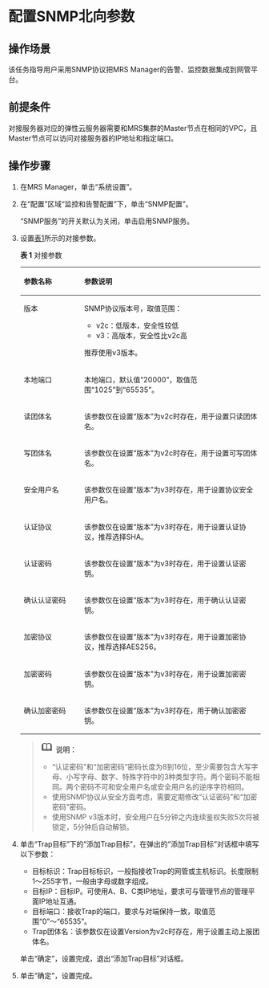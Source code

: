 # 配置SNMP北向参数<a name="mrs_01_0240"></a>

## 操作场景<a name="zh-cn_topic_0035209607_section44841084183850"></a>

该任务指导用户采用SNMP协议把MRS Manager的告警、监控数据集成到网管平台。

## 前提条件<a name="zh-cn_topic_0035209607_section36395386183434"></a>

对接服务器对应的弹性云服务器需要和MRS集群的Master节点在相同的VPC，且Master节点可以访问对接服务器的IP地址和指定端口。

## 操作步骤<a name="zh-cn_topic_0035209607_section64229460183937"></a>

1.  在MRS Manager，单击“系统设置”。
2.  在“配置”区域“监控和告警配置”下，单击“SNMP配置”。

    “SNMP服务”的开关默认为关闭，单击启用SNMP服务。

3.  设置[表1](#zh-cn_topic_0035209607_table981749184027)所示的对接参数。

    **表 1**  对接参数

    <a name="zh-cn_topic_0035209607_table981749184027"></a>
    <table><thead align="left"><tr id="zh-cn_topic_0035209607_row56396084184027"><th class="cellrowborder" valign="top" width="25.16%" id="mcps1.2.3.1.1"><p id="zh-cn_topic_0035209607_p4680074184027"><a name="zh-cn_topic_0035209607_p4680074184027"></a><a name="zh-cn_topic_0035209607_p4680074184027"></a><strong id="zh-cn_topic_0035209607_b55176335184047"><a name="zh-cn_topic_0035209607_b55176335184047"></a><a name="zh-cn_topic_0035209607_b55176335184047"></a>参数名称</strong></p>
    </th>
    <th class="cellrowborder" valign="top" width="74.83999999999999%" id="mcps1.2.3.1.2"><p id="zh-cn_topic_0035209607_p43541750184027"><a name="zh-cn_topic_0035209607_p43541750184027"></a><a name="zh-cn_topic_0035209607_p43541750184027"></a><strong id="zh-cn_topic_0035209607_b40098116184047"><a name="zh-cn_topic_0035209607_b40098116184047"></a><a name="zh-cn_topic_0035209607_b40098116184047"></a>参数说明</strong></p>
    </th>
    </tr>
    </thead>
    <tbody><tr id="zh-cn_topic_0035209607_row37220829184027"><td class="cellrowborder" valign="top" width="25.16%" headers="mcps1.2.3.1.1 "><p id="zh-cn_topic_0035209607_p62097193184027"><a name="zh-cn_topic_0035209607_p62097193184027"></a><a name="zh-cn_topic_0035209607_p62097193184027"></a>版本</p>
    </td>
    <td class="cellrowborder" valign="top" width="74.83999999999999%" headers="mcps1.2.3.1.2 "><p id="zh-cn_topic_0035209607_p63816770184027"><a name="zh-cn_topic_0035209607_p63816770184027"></a><a name="zh-cn_topic_0035209607_p63816770184027"></a>SNMP协议版本号，取值范围：</p>
    <a name="zh-cn_topic_0035209607_ul37480023184027"></a><a name="zh-cn_topic_0035209607_ul37480023184027"></a><ul id="zh-cn_topic_0035209607_ul37480023184027"><li>v2c：低版本，安全性较低</li><li>v3：高版本，安全性比v2c高</li></ul>
    <p id="zh-cn_topic_0035209607_p9629177184027"><a name="zh-cn_topic_0035209607_p9629177184027"></a><a name="zh-cn_topic_0035209607_p9629177184027"></a>推荐使用v3版本。</p>
    </td>
    </tr>
    <tr id="zh-cn_topic_0035209607_row19553732184027"><td class="cellrowborder" valign="top" width="25.16%" headers="mcps1.2.3.1.1 "><p id="zh-cn_topic_0035209607_p40348451184027"><a name="zh-cn_topic_0035209607_p40348451184027"></a><a name="zh-cn_topic_0035209607_p40348451184027"></a>本地端口</p>
    </td>
    <td class="cellrowborder" valign="top" width="74.83999999999999%" headers="mcps1.2.3.1.2 "><p id="zh-cn_topic_0035209607_p46999123184027"><a name="zh-cn_topic_0035209607_p46999123184027"></a><a name="zh-cn_topic_0035209607_p46999123184027"></a>本地端口，默认值“20000”，取值范围“1025”到“65535”。</p>
    </td>
    </tr>
    <tr id="zh-cn_topic_0035209607_row20338929184027"><td class="cellrowborder" valign="top" width="25.16%" headers="mcps1.2.3.1.1 "><p id="zh-cn_topic_0035209607_p36840541184027"><a name="zh-cn_topic_0035209607_p36840541184027"></a><a name="zh-cn_topic_0035209607_p36840541184027"></a>读团体名</p>
    </td>
    <td class="cellrowborder" valign="top" width="74.83999999999999%" headers="mcps1.2.3.1.2 "><p id="zh-cn_topic_0035209607_p31293805184027"><a name="zh-cn_topic_0035209607_p31293805184027"></a><a name="zh-cn_topic_0035209607_p31293805184027"></a>该参数仅在设置“版本”为v2c时存在，用于设置只读团体名。</p>
    </td>
    </tr>
    <tr id="zh-cn_topic_0035209607_row13208790184027"><td class="cellrowborder" valign="top" width="25.16%" headers="mcps1.2.3.1.1 "><p id="zh-cn_topic_0035209607_p63279064184027"><a name="zh-cn_topic_0035209607_p63279064184027"></a><a name="zh-cn_topic_0035209607_p63279064184027"></a>写团体名</p>
    </td>
    <td class="cellrowborder" valign="top" width="74.83999999999999%" headers="mcps1.2.3.1.2 "><p id="zh-cn_topic_0035209607_p25330546184027"><a name="zh-cn_topic_0035209607_p25330546184027"></a><a name="zh-cn_topic_0035209607_p25330546184027"></a>该参数仅在设置“版本”为v2c时存在，用于设置可写团体名。</p>
    </td>
    </tr>
    <tr id="zh-cn_topic_0035209607_row26648328184027"><td class="cellrowborder" valign="top" width="25.16%" headers="mcps1.2.3.1.1 "><p id="zh-cn_topic_0035209607_p11030970184027"><a name="zh-cn_topic_0035209607_p11030970184027"></a><a name="zh-cn_topic_0035209607_p11030970184027"></a>安全用户名</p>
    </td>
    <td class="cellrowborder" valign="top" width="74.83999999999999%" headers="mcps1.2.3.1.2 "><p id="zh-cn_topic_0035209607_p21093401184027"><a name="zh-cn_topic_0035209607_p21093401184027"></a><a name="zh-cn_topic_0035209607_p21093401184027"></a>该参数仅在设置“版本”为v3时存在，用于设置协议安全用户名。</p>
    </td>
    </tr>
    <tr id="zh-cn_topic_0035209607_row55622884184027"><td class="cellrowborder" valign="top" width="25.16%" headers="mcps1.2.3.1.1 "><p id="zh-cn_topic_0035209607_p9159793184027"><a name="zh-cn_topic_0035209607_p9159793184027"></a><a name="zh-cn_topic_0035209607_p9159793184027"></a>认证协议</p>
    </td>
    <td class="cellrowborder" valign="top" width="74.83999999999999%" headers="mcps1.2.3.1.2 "><p id="zh-cn_topic_0035209607_p3745758184027"><a name="zh-cn_topic_0035209607_p3745758184027"></a><a name="zh-cn_topic_0035209607_p3745758184027"></a>该参数仅在设置“版本”为v3时存在，用于设置认证协议，推荐选择SHA。</p>
    </td>
    </tr>
    <tr id="zh-cn_topic_0035209607_row33711824184027"><td class="cellrowborder" valign="top" width="25.16%" headers="mcps1.2.3.1.1 "><p id="zh-cn_topic_0035209607_p46303217184027"><a name="zh-cn_topic_0035209607_p46303217184027"></a><a name="zh-cn_topic_0035209607_p46303217184027"></a>认证密码</p>
    </td>
    <td class="cellrowborder" valign="top" width="74.83999999999999%" headers="mcps1.2.3.1.2 "><p id="zh-cn_topic_0035209607_p59573062184027"><a name="zh-cn_topic_0035209607_p59573062184027"></a><a name="zh-cn_topic_0035209607_p59573062184027"></a>该参数仅在设置“版本”为v3时存在，用于设置认证密钥。</p>
    </td>
    </tr>
    <tr id="zh-cn_topic_0035209607_row66395511184027"><td class="cellrowborder" valign="top" width="25.16%" headers="mcps1.2.3.1.1 "><p id="zh-cn_topic_0035209607_p9327350184027"><a name="zh-cn_topic_0035209607_p9327350184027"></a><a name="zh-cn_topic_0035209607_p9327350184027"></a>确认认证密码</p>
    </td>
    <td class="cellrowborder" valign="top" width="74.83999999999999%" headers="mcps1.2.3.1.2 "><p id="zh-cn_topic_0035209607_p17317918184027"><a name="zh-cn_topic_0035209607_p17317918184027"></a><a name="zh-cn_topic_0035209607_p17317918184027"></a>该参数仅在设置“版本”为v3时存在，用于确认认证密钥。</p>
    </td>
    </tr>
    <tr id="zh-cn_topic_0035209607_row21643536184027"><td class="cellrowborder" valign="top" width="25.16%" headers="mcps1.2.3.1.1 "><p id="zh-cn_topic_0035209607_p8296007184027"><a name="zh-cn_topic_0035209607_p8296007184027"></a><a name="zh-cn_topic_0035209607_p8296007184027"></a>加密协议</p>
    </td>
    <td class="cellrowborder" valign="top" width="74.83999999999999%" headers="mcps1.2.3.1.2 "><p id="zh-cn_topic_0035209607_p887995184027"><a name="zh-cn_topic_0035209607_p887995184027"></a><a name="zh-cn_topic_0035209607_p887995184027"></a>该参数仅在设置“版本”为v3时存在，用于设置加密协议，推荐选择AES256。</p>
    </td>
    </tr>
    <tr id="zh-cn_topic_0035209607_row7991959184027"><td class="cellrowborder" valign="top" width="25.16%" headers="mcps1.2.3.1.1 "><p id="zh-cn_topic_0035209607_p43368944184027"><a name="zh-cn_topic_0035209607_p43368944184027"></a><a name="zh-cn_topic_0035209607_p43368944184027"></a>加密密码</p>
    </td>
    <td class="cellrowborder" valign="top" width="74.83999999999999%" headers="mcps1.2.3.1.2 "><p id="zh-cn_topic_0035209607_p23223610184027"><a name="zh-cn_topic_0035209607_p23223610184027"></a><a name="zh-cn_topic_0035209607_p23223610184027"></a>该参数仅在设置“版本”为v3时存在，用于设置加密密钥。</p>
    </td>
    </tr>
    <tr id="zh-cn_topic_0035209607_row7685905184027"><td class="cellrowborder" valign="top" width="25.16%" headers="mcps1.2.3.1.1 "><p id="zh-cn_topic_0035209607_p18578567184027"><a name="zh-cn_topic_0035209607_p18578567184027"></a><a name="zh-cn_topic_0035209607_p18578567184027"></a>确认加密密码</p>
    </td>
    <td class="cellrowborder" valign="top" width="74.83999999999999%" headers="mcps1.2.3.1.2 "><p id="zh-cn_topic_0035209607_p28468929184027"><a name="zh-cn_topic_0035209607_p28468929184027"></a><a name="zh-cn_topic_0035209607_p28468929184027"></a>该参数仅在设置“版本”为v3时存在，用于确认加密密钥。</p>
    </td>
    </tr>
    </tbody>
    </table>

    >![](public_sys-resources/icon-note.gif) **说明：** 
    >-   “认证密码”和“加密密码”密码长度为8到16位，至少需要包含大写字母、小写字母、数字、特殊字符中的3种类型字符。两个密码不能相同。两个密码不可和安全用户名或安全用户名的逆序字符相同。
    >-   使用SNMP协议从安全方面考虑，需要定期修改“认证密码”和“加密密码”密码。
    >-   使用SNMP v3版本时，安全用户在5分钟之内连续鉴权失败5次将被锁定，5分钟后自动解锁。

4.  单击“Trap目标”下的“添加Trap目标”，在弹出的“添加Trap目标”对话框中填写以下参数：

    -   目标标识：Trap目标标识，一般指接收Trap的网管或主机标识。长度限制1～255字节，一般由字母或数字组成。
    -   目标IP：目标IP。可使用A、B、C类IP地址，要求可与管理节点的管理平面IP地址互通。
    -   目标端口：接收Trap的端口，要求与对端保持一致，取值范围“0”～“65535”。
    -   Trap团体名：该参数仅在设置Version为v2c时存在，用于设置主动上报团体名。

    单击“确定”，设置完成，退出“添加Trap目标”对话框。

5.  单击“确定”，设置完成。

